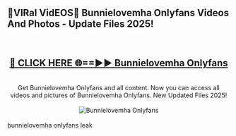 <h2>🔴VIRal VidEOS🔴 Bunnielovemha Onlyfans Videos And Photos - Update Files 2025!</h2>
<br>
<div align="center">
<h2><a href="https://virallinks.top/odZfE0" rel="nofollow">🔴 CLICK HERE 🌐==►► Bunnielovemha Onlyfans</a></h2>
<br>
Get Bunnielovemha Onlyfans and all content. Now you can access all videos and pictures of Bunnielovemha Onlyfans. New Updated Files 2025!
<br>
<br>
<a href="https://virallinks.top/odZfE0" rel="nofollow" data-target="animated-image.originalLink"><img src="https://i.imgur.com/dJHk4Zq.gif)" alt="Bunnielovemha Onlyfans" style="max-width: 100%; display: inline-block;" data-target="animated-image.originalImage"></a>
</div>
<br>
bunnielovemha onlyfans leak